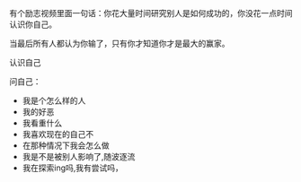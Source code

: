 有个励志视频里面一句话：你花大量时间研究别人是如何成功的，你没花一点时间认识你自己。

当最后所有人都认为你输了，只有你才知道你才是最大的赢家。

认识自己

问自己：
- 我是个怎么样的人
- 我的好恶
- 我看重什么
- 我喜欢现在的自己不
- 在那种情况下我会怎么做
- 我是不是被别人影响了,随波逐流
- 我在探索ing吗,我有尝试吗，
